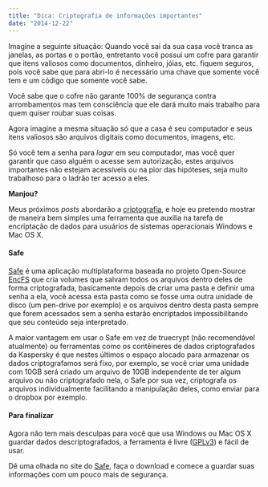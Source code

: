 ```yaml
---
title: "Dica: Criptografia de informações importantes"
date: "2014-12-22"
---
```


Imagine a seguinte situação: Quando você sai da sua casa você tranca as janelas, as portas e o portão, entretanto você
possui um cofre para garantir que itens valiosos como documentos, dinheiro, jóias, etc. fiquem seguros, pois você sabe
que para abri-lo é necessário uma chave que somente você tem e um código que somente você sabe.

Você sabe que o cofre não garante 100% de segurança contra arrombamentos mas tem consciência que ele dará muito mais
trabalho para quem quiser roubar suas coisas.

Agora imagine a mesma situação só que a casa é seu computador e seus itens valiosos são arquivos digitais como
documentos, imagens, etc.

Só você tem a senha para _logar_ em seu computador, mas você quer garantir que caso alguém o acesse sem autorização,
estes arquivos importantes não estejam acessíveis ou na pior das hipóteses, seja muito trabalhoso para o ladrão ter
acesso a eles.

**Manjou?**

Meus próximos _posts_ abordarão a [criptografia](http://pt.wikipedia.org/wiki/Criptografia), e hoje eu pretendo mostrar
de maneira bem simples uma ferramenta que auxilia na tarefa de encriptação de dados para usuários de sistemas
operacionais Windows e Mac OS X.

#### Safe

[Safe](www.getsafe.org) é uma aplicação multiplataforma baseada no projeto
Open-Source [EncFS](http://en.wikipedia.org/wiki/EncFS) que cria volumes que salvam todos os arquivos dentro deles de
forma criptografada, basicamente depois de criar uma pasta e definir uma senha a ela, você acessa esta pasta como se
fosse uma outra unidade de disco (um pen-drive por exemplo) e os arquivos dentro desta pasta sempre que forem acessados
sem a senha estarão encriptados impossibilitando que seu conteúdo seja interpretado.

A maior vantagem em usar o Safe em vez de truecrypt (não recomendável atualmente) ou ferramentas como os contêineres de
dados criptografados da Kaspersky é que nestes últimos o espaço alocado para armazenar os dados criptografamos será
fixo, por exemplo, se você criar uma unidade com 10GB será criado um arquivo de 10GB independente de ter algum arquivo
ou não criptografado nela, o Safe por sua vez, criptografa os arquivos individualmente facilitando a manipulação deles,
como enviar para o dropbox por exemplo.

#### Para finalizar

Agora não tem mais desculpas para você que usa Windows ou Mac OS X guardar dados descriptografados, a ferramenta é
livre ([GPLv3](https://www.gnu.org/copyleft/gpl.html)) e fácil de usar.

Dê uma olhada no site do [Safe](www.getsafe.org), faça o download e comece a guardar suas informações com um pouco mais
de segurança.
